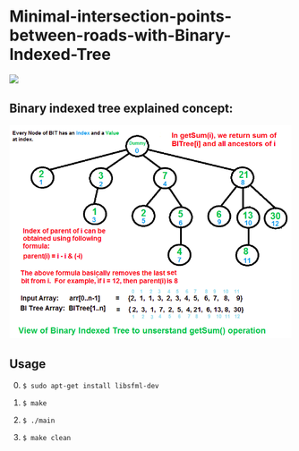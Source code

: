 # Minimal-intersection-points-between-roads-with-Binary-Indexed-Tree

![](gifs/BIT_50_500_50_.gif)

## Binary indexed tree explained concept:

![](gifs/BIT_exp.png)

## Usage

0.  ```
    $ sudo apt-get install libsfml-dev
    ```

1.  ```
    $ make
    ```
2.  ```
    $ ./main
    ```
3.  ```
    $ make clean
    ```
